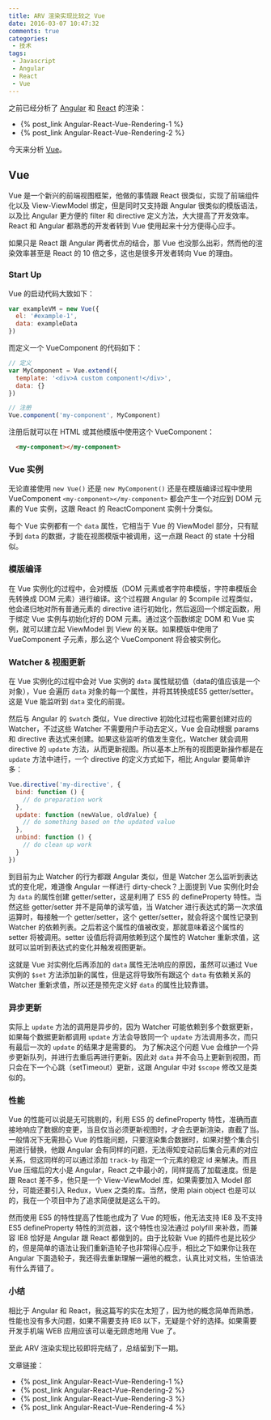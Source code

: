 ```yaml
---
title: ARV 渲染实现比较之 Vue
date: 2016-03-07 10:47:32
comments: true
categories:
 - 技术
tags:
 - Javascript
 - Angular
 - React
 - Vue
---
```




之前已经分析了 [Angular][1] 和 [React][2] 的渲染：
 - {% post_link Angular-React-Vue-Rendering-1 %}
 - {% post_link Angular-React-Vue-Rendering-2 %}

今天来分析 [Vue][3]。

## Vue

Vue 是一个新兴的前端视图框架，他做的事情跟 React 很类似，实现了前端组件化以及 View-ViewModel 绑定，但是同时又支持跟 Angular 很类似的模版语法，以及比 Angular 更方便的 filter 和 directive 定义方法，大大提高了开发效率。React 和 Angular 都熟悉的开发者转到 Vue 使用起来十分方便得心应手。

如果只是 React 跟 Angular 两者优点的结合，那 Vue 也没那么出彩，然而他的渲染效率甚至是 React 的 10 倍之多，这也是很多开发者转向 Vue 的理由。

<!--more-->

### Start Up

Vue 的启动代码大致如下：

``` js
var exampleVM = new Vue({
  el: '#example-1',
  data: exampleData
})
```

而定义一个 VueComponent 的代码如下：

``` js
// 定义
var MyComponent = Vue.extend({
  template: '<div>A custom component!</div>',
  data: {}
})

// 注册
Vue.component('my-component', MyComponent)
```

注册后就可以在 HTML 或其他模版中使用这个 VueComponent：

``` html
  <my-component></my-component>
```

### Vue 实例

无论直接使用 `new Vue()` 还是 `new MyComponent()` 还是在模版编译过程中使用 VueComponent  `<my-component></my-component>` 都会产生一个对应到 DOM 元素的 Vue 实例，这跟 React 的 ReactComponent 实例十分类似。

每个 Vue 实例都有一个 `data` 属性，它相当于 Vue 的 ViewModel 部分，只有赋予到 `data` 的数据，才能在视图模版中被调用，这一点跟 React 的 state 十分相似。

### 模版编译

在 Vue 实例化的过程中，会对模版（DOM 元素或者字符串模版，字符串模版会先转换成 DOM 元素）进行编译。这个过程跟 Angular 的 $compile 过程类似，他会递归地对所有普通元素的 directive 进行初始化，然后返回一个绑定函数，用于绑定 Vue 实例与初始化好的 DOM 元素。通过这个函数绑定 DOM 和 Vue 实例，就可以建立起 ViewModel 到 View 的关联。如果模版中使用了 VueComponent 子元素，那么这个 VueComponent 将会被实例化。

### Watcher & 视图更新

在 Vue 实例化的过程中会对 Vue 实例的 `data` 属性赋初值（data的值应该是一个对象），Vue 会遍历 `data` 对象的每一个属性，并将其转换成ES5 getter/setter。这是 Vue 能监听到 `data` 变化的前提。

然后与 Angular 的 `$watch` 类似，Vue directive 初始化过程也需要创建对应的 Watcher，不过这些 Watcher 不需要用户手动去定义，Vue 会自动根据 params 和 directive 表达式来创建。如果这些监听的值发生变化，Watcher 就会调用 directive 的 `update` 方法，从而更新视图。所以基本上所有的视图更新操作都是在 `update` 方法中进行，一个 directive 的定义方式如下，相比 Angular 要简单许多：

``` js
Vue.directive('my-directive', {
  bind: function () {
    // do preparation work
  },
  update: function (newValue, oldValue) {
    // do something based on the updated value
  },
  unbind: function () {
    // do clean up work
  }
})
```

到目前为止 Watcher 的行为都跟 Angular 类似，但是 Watcher 怎么监听到表达式的变化呢，难道像 Angular 一样进行 dirty-check？上面提到 Vue 实例化时会为 `data` 的属性创建 getter/setter，这是利用了 ES5 的 defineProperty 特性。当然这些 getter/setter 并不是简单的读写值，当 Watcher 进行表达式的第一次求值运算时，每接触一个 getter/setter，这个 getter/setter，就会将这个属性记录到 Watcher 的依赖列表。之后若这个属性的值被改变，那就意味着这个属性的 setter 将被调用。setter 设值后将调用依赖到这个属性的 Watcher 重新求值，这就可以监听到表达式的变化并触发视图更新。

这就是 Vue 对实例化后再添加的 `data` 属性无法响应的原因，虽然可以通过 Vue 实例的 `$set` 方法添加新的属性，但是这将导致所有跟这个 `data` 有依赖关系的 Watcher 重新求值，所以还是预先定义好 `data` 的属性比较靠谱。

### 异步更新

实际上 `update` 方法的调用是异步的，因为 Watcher 可能依赖到多个数据更新，如果每个数据更新都调用 `update` 方法会导致同一个 `update` 方法调用多次，而只有最后一次的 `update` 的结果才是需要的。 为了解决这个问题 Vue 会维护一个异步更新队列，并进行去重后再进行更新。因此对 `data` 并不会马上更新到视图，而只会在下一个心跳（setTimeout）更新，这跟 Angular 中对 `$scope` 修改又是类似的。

### 性能

Vue 的性能可以说是无可挑剔的，利用 ES5 的 defineProperty 特性，准确而直接地响应了数据的变更，当且仅当必须更新视图时，才会去更新渲染，直截了当。一般情况下无需担心 Vue 的性能问题，只要渲染集合数据时，如果对整个集合引用进行替换，他跟 Angular 会有同样的问题，无法得知变动前后集合元素的对应关系，但这同样的可以通过添加 `track-by` 指定一个元素的稳定 id 来解决。而且 Vue 压缩后的大小是 Angular，React 之中最小的，同样提高了加载速度。但是跟 React 差不多，他只是一个 View-ViewModel 库，如果需要加入 Model 部分，可能还要引入 Redux，Vuex 之类的库。当然，使用 plain object 也是可以的，我在一个项目中为了追求简便就是这么干的。

然而使用 ES5 的特性提高了性能也成为了 Vue 的短板，他无法支持 IE8 及不支持 ES5 defineProperty 特性的浏览器，这个特性也没法通过 polyfill 来补救，而兼容 IE8 恰好是 Angular 跟 React 都做到的。由于比较新 Vue 的插件也是比较少的，但是简单的语法让我们重新造轮子也非常得心应手，相比之下如果你让我在 Angular 下面造轮子，我还得去重新理解一遍他的概念，认真比对文档，生怕语法有什么弄错了。

### 小结

相比于 Angular 和 React，我这篇写的实在太短了，因为他的概念简单而熟悉，性能也没有多大问题，如果不需要支持 IE8 以下，无疑是个好的选择。如果需要开发手机端 WEB 应用应该可以毫无顾虑地用 Vue 了。

至此 ARV 渲染实现比较即将完结了，总结留到下一期。

文章链接：
 - {% post_link Angular-React-Vue-Rendering-1 %}
 - {% post_link Angular-React-Vue-Rendering-2 %}
 - {% post_link Angular-React-Vue-Rendering-3 %}
 - {% post_link Angular-React-Vue-Rendering-4 %}


[1]: https://angular.io
[2]: https://facebook.github.io/react
[3]: http://vuejs.org/
[4]: https://www.polymer-project.org/1.0/
[5]: https://facebook.github.io/immutable-js/
